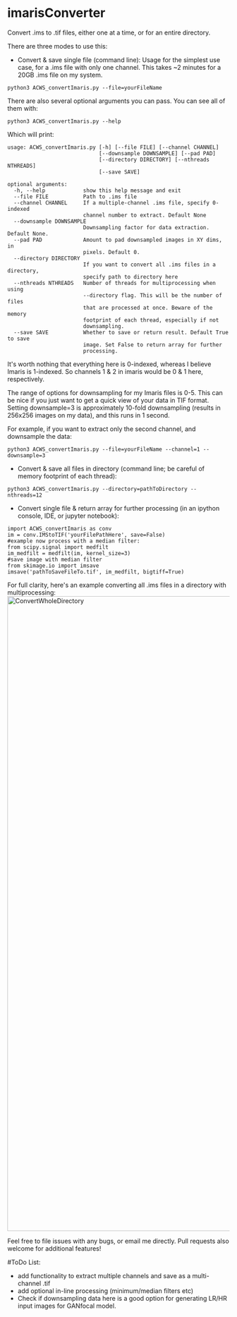 # imarisConverter
Convert .ims to .tif files, either one at a time, or for an entire directory.

There are three modes to use this:

* Convert & save single file (command line):
Usage for the simplest use case, for a .ims file with only one channel. This takes ~2 minutes for a 20GB .ims file on my system.
```
python3 ACWS_convertImaris.py --file=yourFileName
```
There are also several optional arguments you can pass. You can see all of them with:
```
python3 ACWS_convertImaris.py --help
```
Which will print:
```
usage: ACWS_convertImaris.py [-h] [--file FILE] [--channel CHANNEL]
                             [--downsample DOWNSAMPLE] [--pad PAD]
                             [--directory DIRECTORY] [--nthreads NTHREADS]
                             [--save SAVE]

optional arguments:
  -h, --help            show this help message and exit
  --file FILE           Path to .ims file
  --channel CHANNEL     If a multiple-channel .ims file, specify 0-indexed
                        channel number to extract. Default None
  --downsample DOWNSAMPLE
                        Downsampling factor for data extraction. Default None.
  --pad PAD             Amount to pad downsampled images in XY dims, in
                        pixels. Default 0.
  --directory DIRECTORY
                        If you want to convert all .ims files in a directory,
                        specify path to directory here
  --nthreads NTHREADS   Number of threads for multiprocessing when using
                        --directory flag. This will be the number of files
                        that are processed at once. Beware of the memory
                        footprint of each thread, especially if not
                        downsampling.
  --save SAVE           Whether to save or return result. Default True to save
                        image. Set False to return array for further
                        processing.
```
It's worth nothing that everything here is 0-indexed, whereas I believe Imaris is 1-indexed. So channels 1 & 2 in imaris would be 0 & 1 here, respectively.

The range of options for downsampling for my Imaris files is 0-5. This can be nice if you just want to get a quick view of your data in TIF format. Setting downsample=3 is approximately 10-fold downsampling (results in 256x256 images on my data), and this runs in 1 second.

For example, if you want to extract only the second channel, and downsample the data:
```
python3 ACWS_convertImaris.py --file=yourFileName --channel=1 --downsample=3
```

* Convert & save all files in directory (command line; be careful of memory footprint of each thread):
```
python3 ACWS_convertImaris.py --directory=pathToDirectory --nthreads=12
```
* Convert single file & return array for further processing (in an ipython console, IDE, or jupyter notebook):
```
import ACWS_convertImaris as conv
im = conv.IMStoTIF('yourFilePathHere', save=False)
#example now process with a median filter:
from scipy.signal import medfilt
im_medfilt = medfilt(im, kernel_size=3)
#save image with median filter
from skimage.io import imsave
imsave('pathToSaveFileTo.tif', im_medfilt, bigtiff=True)
```

For full clarity, here's an example converting all .ims files in a directory with multiprocessing: 
<img width="1440" alt="ConvertWholeDirectory" src="https://user-images.githubusercontent.com/47009665/111088221-813fd000-84fc-11eb-9731-aabd4825cfcf.png">


Feel free to file issues with any bugs, or email me directly. Pull requests also welcome for additional features!

#ToDo List:
* add functionality to extract multiple channels and save as a multi-channel .tif
* add optional in-line processing (minimum/median filters etc)
* Check if downsampling data here is a good option for generating LR/HR input images for GANfocal model.
